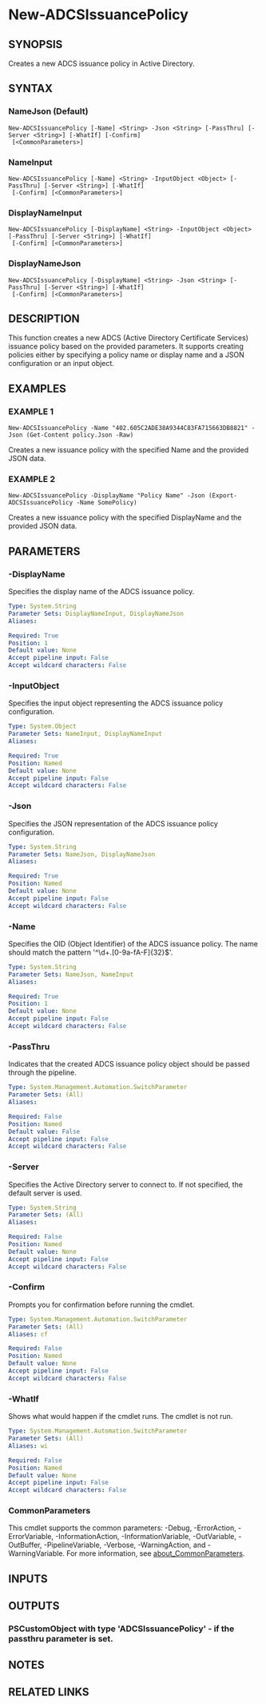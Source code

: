 ﻿---
external help file: PSADCSToolkit-help.xml
Module Name: PSADCSToolkit
online version:
schema: 2.0.0
---

# New-ADCSIssuancePolicy

## SYNOPSIS
Creates a new ADCS issuance policy in Active Directory.

## SYNTAX

### NameJson (Default)
```
New-ADCSIssuancePolicy [-Name] <String> -Json <String> [-PassThru] [-Server <String>] [-WhatIf] [-Confirm]
 [<CommonParameters>]
```

### NameInput
```
New-ADCSIssuancePolicy [-Name] <String> -InputObject <Object> [-PassThru] [-Server <String>] [-WhatIf]
 [-Confirm] [<CommonParameters>]
```

### DisplayNameInput
```
New-ADCSIssuancePolicy [-DisplayName] <String> -InputObject <Object> [-PassThru] [-Server <String>] [-WhatIf]
 [-Confirm] [<CommonParameters>]
```

### DisplayNameJson
```
New-ADCSIssuancePolicy [-DisplayName] <String> -Json <String> [-PassThru] [-Server <String>] [-WhatIf]
 [-Confirm] [<CommonParameters>]
```

## DESCRIPTION
This function creates a new ADCS (Active Directory Certificate Services) issuance policy based on the provided parameters.
It supports creating policies either by specifying a policy name or display name and a JSON configuration or an input object.

## EXAMPLES

### EXAMPLE 1
```
New-ADCSIssuancePolicy -Name "402.605C2ADE38A9344C83FA715663DB8821" -Json (Get-Content policy.Json -Raw)
```

Creates a new issuance policy with the specified Name  and the provided JSON data.

### EXAMPLE 2
```
New-ADCSIssuancePolicy -DisplayName "Policy Name" -Json (Export-ADCSIssuancePolicy -Name SomePolicy)
```

Creates a new issuance policy with the specified DisplayName and the provided JSON data.

## PARAMETERS

### -DisplayName
Specifies the display name of the ADCS issuance policy.

```yaml
Type: System.String
Parameter Sets: DisplayNameInput, DisplayNameJson
Aliases:

Required: True
Position: 1
Default value: None
Accept pipeline input: False
Accept wildcard characters: False
```

### -InputObject
Specifies the input object representing the ADCS issuance policy configuration.

```yaml
Type: System.Object
Parameter Sets: NameInput, DisplayNameInput
Aliases:

Required: True
Position: Named
Default value: None
Accept pipeline input: False
Accept wildcard characters: False
```

### -Json
Specifies the JSON representation of the ADCS issuance policy configuration.

```yaml
Type: System.String
Parameter Sets: NameJson, DisplayNameJson
Aliases:

Required: True
Position: Named
Default value: None
Accept pipeline input: False
Accept wildcard characters: False
```

### -Name
Specifies the OID (Object Identifier) of the ADCS issuance policy.
The name should match the pattern '^\d+\.\[0-9a-fA-F\]{32}$'.

```yaml
Type: System.String
Parameter Sets: NameJson, NameInput
Aliases:

Required: True
Position: 1
Default value: None
Accept pipeline input: False
Accept wildcard characters: False
```

### -PassThru
Indicates that the created ADCS issuance policy object should be passed through the pipeline.

```yaml
Type: System.Management.Automation.SwitchParameter
Parameter Sets: (All)
Aliases:

Required: False
Position: Named
Default value: False
Accept pipeline input: False
Accept wildcard characters: False
```

### -Server
Specifies the Active Directory server to connect to.
If not specified, the default server is used.

```yaml
Type: System.String
Parameter Sets: (All)
Aliases:

Required: False
Position: Named
Default value: None
Accept pipeline input: False
Accept wildcard characters: False
```

### -Confirm
Prompts you for confirmation before running the cmdlet.

```yaml
Type: System.Management.Automation.SwitchParameter
Parameter Sets: (All)
Aliases: cf

Required: False
Position: Named
Default value: None
Accept pipeline input: False
Accept wildcard characters: False
```

### -WhatIf
Shows what would happen if the cmdlet runs.
The cmdlet is not run.

```yaml
Type: System.Management.Automation.SwitchParameter
Parameter Sets: (All)
Aliases: wi

Required: False
Position: Named
Default value: None
Accept pipeline input: False
Accept wildcard characters: False
```

### CommonParameters
This cmdlet supports the common parameters: -Debug, -ErrorAction, -ErrorVariable, -InformationAction, -InformationVariable, -OutVariable, -OutBuffer, -PipelineVariable, -Verbose, -WarningAction, and -WarningVariable. For more information, see [about_CommonParameters](http://go.microsoft.com/fwlink/?LinkID=113216).

## INPUTS

## OUTPUTS

### PSCustomObject with type 'ADCSIssuancePolicy' - if the passthru parameter is set.
## NOTES

## RELATED LINKS
